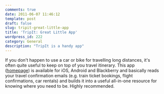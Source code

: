 ```yaml
---
comments: true
date: 2011-06-07 11:46:12
template: post
draft: false
slug: tripit-great-little-app
title: 'TripIt: Great Little App'
wordpress_id: 222
category: General
description: "TripIt is a handy app"
---
```


If you don't happen to use a car or bike for travelling long distances, it's often quite useful to keep on top of you travel itinerary. This app ([homepage](http://tripit.com)) is available for iOS, Android and Blackberry and basically reads your travel confirmation emails (e.g. train ticket bookings, flight confirmations, car rentals) and builds it into a useful all-in-one resource for knowing where you need to be. Highly recommended.
